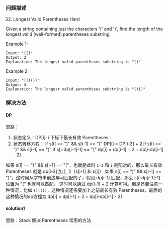 
### 问题描述
32. Longest Valid Parentheses
Hard

Given a string containing just the characters '(' and ')', 
find the length of the longest valid (well-formed) parentheses substring.

Example 1:
``` 
Input: "(()"
Output: 2
Explanation: The longest valid parentheses substring is "()"
``` 

Example 2:
``` 
Input: ")()())"
Output: 4
Explanation: The longest valid parentheses substring is "()()"
``` 

### 解决方法
#### DP
思路：
1. 状态定义：DP[i]: i 下标下最长有效 Parentheses
2. 状态转移方程：
    if s[i] == ")" && s[i-1] == "(" 
        DP[i] = DP[i-2] + 2
    if s[i] == ")" && s[i-1] == ")"
        if s[i-dp[i-1]-1] == "(" 
            dp[i] = dp[i-1] + 2 + dp[i-dp[i-1] - 2] 

如果 s[i] == ")" && s[i-1] == "("，也就是此时 `i-1` 和 `i` 是配对的，那么最长有效 Parentheses 就是 dp[i-2] 加上 2（s[i-1] 和 s[i]）
如果 s[i] == ")" && s[i-1] == ")"，这时候从字符串前边早可匹配的了，假设 dp[i-1] 匹配，那么 s[i-dp[i-1]-1] 位置为 "(" 也就可以匹配。
    这时可以通过 dp[i-1] + 2 计算可得。但是还要注意一种情况，比如 `()(())`，这种情况还需要加上之前最长有效 Parentheses，最后的这种情况的dp方程为
    dp[i] = dp[i-1] + 2 + dp[i-dp[i-1] - 2]
    
#### solution1
思路：Stack
解决 Parentheses 常用的方法